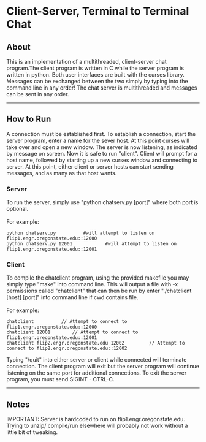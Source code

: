 # Client-Server, Terminal to Terminal Chat
## About
This is an implementation of a multithreaded, client-server chat program.The client program is written in C while the server program is
written in python. Both user interfaces are built with the curses library. Messages can be exchanged between the two simply
by typing into the command line in any order! The chat server is multithreaded and messages can be sent in any order. 

---

## How to Run

A connection must be established first. To establish a connection, start the server program, enter a name for the sever host. At this point curses will take over and open a new window. The server is now listening, as indicated by message on screen. Now it is safe to run "client". Client will prompt for a host name, followed by starting up a new curses window and connecting to server. At this point, either client or server hosts can start sending messages, and as many as that host wants.<br>

### Server
To run the server, simply use "python chatserv.py [port]" where both port is optional.<br><br>
For example:<br>
```
python chatserv.py			#will attempt to listen on flip1.engr.oregonstate.edu::12000
python chatserv.py 12001			#will attempt to listen on flip1.engr.oregonstate.edu::12001
```
### Client
To compile the chatclient program, using the provided makefile you may simply type
"make" into command line. This will output a file with -x permissions called
"chatclient" that can then be run by enter "./chatclient [host] [port]" into command line if cwd contains file.<br><br>
For example:<br>
```
chatclient			// Attempt to connect to flip1.engr.oregonstate.edu::12000
chatclient 12001		// Attempt to connect to flip1.engr.oregonstate.edu::12001
chatclient flip2.engr.oregonstate.edu 12002			// Attempt to connect to flip2.engr.oregonstate.edu::12002
```
Typing "\quit" into either server or client while connected will terminate connection. The client
program will exit but the server program will continue listening on the same port for
additional connections. To exit the server program, you must send SIGINT - CTRL-C.

---

## Notes
IMPORTANT: Server is hardcoded to run on flip1.engr.oregonstate.edu. Trying to unzip/
	   compile/run elsewhere will probably not work without a little bit of 
	   tweaking.
